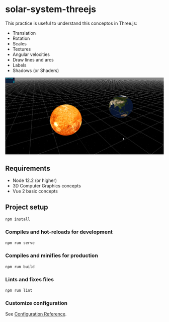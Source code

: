 # solar-system-threejs

This practice is useful to understand this conceptos in Three.js:

- Translation
- Rotation
- Scales
- Textures
- Angular velocities
- Draw lines and arcs
- Labels
- Shadows (or Shaders)

![3D Viewer](https://github.com/ncdev2015/3D-Solar-System-Threejs/blob/master/public/resources/images/solar-system.png)

## Requirements

- Node 12.2 (or higher)
- 3D Computer Graphics concepts
- Vue 2 basic concepts

## Project setup

```
npm install
```

### Compiles and hot-reloads for development

```
npm run serve
```

### Compiles and minifies for production

```
npm run build
```

### Lints and fixes files

```
npm run lint
```

### Customize configuration

See [Configuration Reference](https://cli.vuejs.org/config/).
